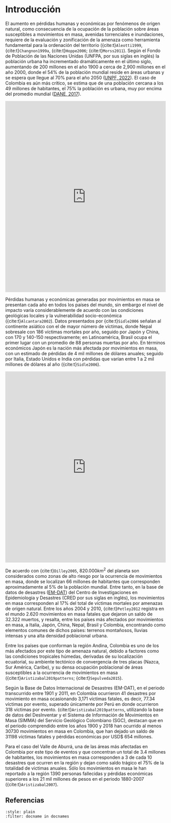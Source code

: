# Introducción

El aumento en pérdidas humanas y económicas por fenómenos de origen natural, como consecuencia de la ocupación de la población sobre áreas susceptibles a movimientos en masa, avenidas torrenciales e inundaciones, requiere de la evaluación y zonificación de la amenaza como herramienta fundamental para la ordenación del territorio ({cite:t}`Aleotti1999`, {cite:t}`Changnon1999a`, {cite:t}`Hoppe2006`; {cite:t}`Morss2011`). Según el Fondo de Población de las Naciones Unidas (UNFPA, por sus siglas en inglés) la población urbana ha incrementado dramáticamente en el último siglo, aumentando de 200 millones en el año 1900 a cerca de 2,900 millones en el año 2000, donde el 54% de la población mundial reside en áreas urbanas y se espera que llegue al 70% para el año 2050 ([UNPF, 2022](https://www.un-ilibrary.org/content/books/9789210015004)). El caso de Colombia es aún más crítico, se estima que de una población cercana a los 49 millones de habitantes, el 75% la población es urbana, muy por encima del promedio mundial ([DANE, 2017](https://www.dane.gov.co/)). 

<div>
  <iframe loading="lazy" 
        style="width: 100%; height: 600px; border: 0px none;" src="https://ourworldindata.org/grapher/number-of-natural-disaster-events">
  </iframe>
</div>

Pérdidas humanas y económicas generadas por movimientos en masa se presentan cada año en todos los países del mundo, sin embargo el nivel de impacto varía considerablemente de acuerdo con las condiciones geológicas locales y la vulnerabilidad socio-económica ({cite:t}`Alcantara2002`). Datos presentados por {cite:t}`Sidle2006` señalan al continente asiático con el de mayor número de víctimas, donde Nepal sobresale con 186 víctimas mortales por año, seguido por Japón y China, con 170 y 140-150 respectivamente; en Latinoamérica, Brasil ocupa el primer lugar con un promedio de 88 personas muertas por año. En términos económicos  Japón es la nación más afectada por movimientos en masa, con un estimado de pérdidas de 4 mil millones de dólares anuales; seguido por Italia, Estado Unidos e India con pérdidas que varían entre 1 a 2 mil millones de dólares al año ({cite:t}`Sidle2006`). 

<div>
  <iframe src="https://ourworldindata.org/grapher/direct-disaster-loss-as-a-share-of-gdp" loading="lazy" style="width: 100%; height: 600px; border: 0px none;"></iframe>
</div>

De acuerdo con {cite:t}`Dilley2005`, 820.000$km^2$ del planeta son considerados como zonas de alto riesgo por la ocurrencia de movimientos en masa, donde se localizan 66 millones de habitantes que corresponden aproximadamente al 5% de la población mundial. Entre tanto, en la base de datos de desastres ([EM-DAT](https://www.emdat.be/)) del Centro de Investigaciones en Epidemiologia y Desastres (CRED por sus siglas en inglés), los movimientos en masa corresponden al 17% del total de víctimas mortales por amenazas de origen natural. Entre los años 2004 y 2010, {cite:t}`Petley2012` registra en el mundo 2.620 movimientos en masa fatales que dejaron un saldo de 32.322 muertos, y resalta, entre los países más afectados por movimientos en masa, a Italia, Japón, China, Nepal, Brasil y Colombia, encontrando como elementos comunes de dichos países: terrenos montañosos, lluvias intensas y una alta densidad poblacional urbana.

Entre los países que conforman la región Andina, Colombia es uno de los más afectados por este tipo de amenaza natural, debido 
a factores como las condiciones tropicales húmedas, derivadas de su localización ecuatorial, su ambiente tectónico de convergencia de tres 
placas (Nazca, Sur América, Caribe), y su densa ocupación poblacional de áreas susceptibles a la ocurrencia de movimientos en masa 
({cite:t}`Aristizabal2019patterns`; {cite:t}`Sepulveda2015`).

Según la Base de Datos Internacional de Desastres (EM-DAT), en el periodo transcurrido entre 1901 y 2011, en Colombia ocurrieron 
41 desastres por movimiento en masa ocasionando 3,171 víctimas fatales, es decir, 77.34 víctimas por evento, superado únicamente por 
Perú en donde ocurrieron 318 víctimas por evento. {cite:t}`Aristizabal2019patterns`, utilizando la base de datos del 
DesInventar y el Sistema de Información de Movimientos en Masa (SIMMA) del Servicio Geológico Colombiano (SGC), destacan que 
en el periodo comprendido entre los años 1900 y 2018 han ocurrido al menos 30730 movimientos en masa en Colombia, que han dejado un saldo de 31198 víctimas fatales y pérdidas económicas por USD$ 654 millones.

Para el caso del Valle de Aburrá, una de las áreas más afectadas en Colombia por este tipo de eventos y que concentran un total de 3.4 millones de habitantes, los movimientos en masa corresponden a 3 de cada 10 desastres que ocurren en la región y dejan como saldo trágico el 75% de la totalidad de victimas anuales. Sólo los movimientos en masa le han reportado a la región 1390 personas fallecidas y pérdidas económicas superiores a los 21 mil millones de pesos en el periodo 1880-2007 ({cite:t}`Aristizabal2007`). 

## Referencias
```{bibliography}
:style: plain
:filter: docname in docnames
```

